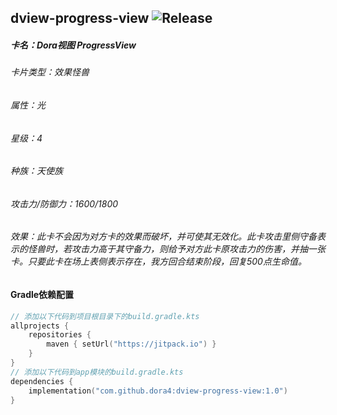 dview-progress-view
![Release](https://jitpack.io/v/dora4/dview-progress-view.svg)
--------------------------------

##### 卡名：Dora视图 ProgressView 
###### 卡片类型：效果怪兽
###### 属性：光
###### 星级：4
###### 种族：天使族
###### 攻击力/防御力：1600/1800
###### 效果：此卡不会因为对方卡的效果而破坏，并可使其无效化。此卡攻击里侧守备表示的怪兽时，若攻击力高于其守备力，则给予对方此卡原攻击力的伤害，并抽一张卡。只要此卡在场上表侧表示存在，我方回合结束阶段，回复500点生命值。

#### Gradle依赖配置

```kotlin
// 添加以下代码到项目根目录下的build.gradle.kts
allprojects {
    repositories {
        maven { setUrl("https://jitpack.io") }
    }
}
// 添加以下代码到app模块的build.gradle.kts
dependencies {
    implementation("com.github.dora4:dview-progress-view:1.0")
}
```
